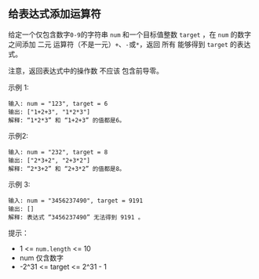 ## 给表达式添加运算符

给定一个仅包含数字`0-9`的字符串 `num` 和一个目标值整数 `target` ，在 `num` 的数字之间添加 二元 运算符（不是一元）`+`、`-`或`*`，返回 所有 能够得到 `target` 的表达式。

注意，返回表达式中的操作数 不应该 包含前导零。

示例 1:

```
输入: num = "123", target = 6
输出: ["1+2+3", "1*2*3"]
解释: “1*2*3” 和 “1+2+3” 的值都是6。
```

示例2:

```
输入: num = "232", target = 8
输出: ["2*3+2", "2+3*2"]
解释: “2*3+2” 和 “2+3*2” 的值都是8。
```

示例 3:

```
输入: num = "3456237490", target = 9191
输出: []
解释: 表达式 “3456237490” 无法得到 9191 。
```

提示：

* 1 <= `num.length` <= 10
* num 仅含数字
* -2^31 <= target <= 2^31 - 1